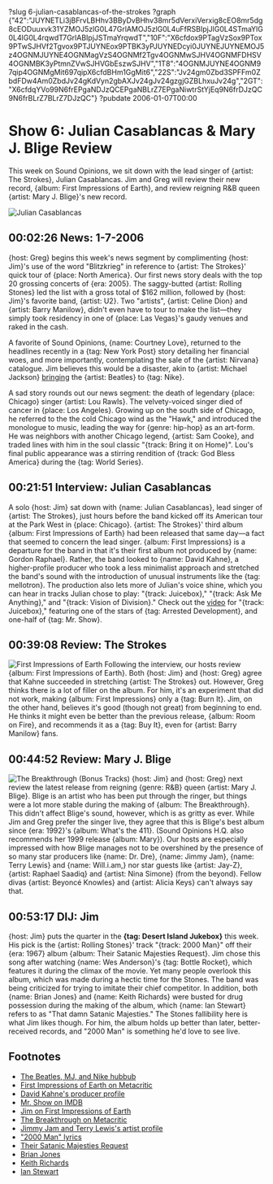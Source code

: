 ?slug 6-julian-casablancas-of-the-strokes
?graph {"42":"JUYNETLi3jBFrvLBHhv3BByDvBHhv38mr5dVerxiVerxig8cEO8mr5dg8cEODuuxvk31YZMOJ5zlG0L47GrlAMOJ5zlG0L4uFfRSBIpjJlG0L4STmaYlG0L4lG0L4rqwdT7GrlABIpjJSTmaYrqwdT","10F":"X6cfdox9PTagVzSox9PTox9PTwSJHVf2Tgvox9PTJUYNEox9PTBK3yPJUYNEDcyi0JUYNEJUYNEMOJ5z4OGNMJUYNE4OGNMagVzS4OGNMf2Tgv4OGNMwSJHV4OGNMFDHSV4OGNMBK3yPtmnZVwSJHVGbEszwSJHV","1T8":"4OGNMJUYNE4OGNM97qip4OGNMgMit697qipX6cfdBHm1GgMit6","22S":"Jv24gm0Zbd3SPFFm0ZbdFDw4Am0ZbdJv24gKdVyn2gbAXJv24gJv24gzgjGZBLhxuJv24g","2GT":"X6cfdqYVo99N6frEPgaNDJzQCEPgaNBLrZ7EPgaNiwtrStYjEq9N6frDJzQC9N6frBLrZ7BLrZ7DJzQC"}
?pubdate 2006-01-07T00:00

# Show 6: Julian Casablancas & Mary J. Blige Review
This week on Sound Opinions, we sit down with the lead singer of {artist: The Strokes}, Julian Casablancas. Jim and Greg will review their new record, {album: First Impressions of Earth}, and review reigning R&B queen {artist: Mary J. Blige}'s new record.

![Julian Casablancas](http://static.soundopinions.org/images/2006/juliancasablancas.jpg)

## 00:02:26 News: 1-7-2006
{host: Greg} begins this week's news segment by complimenting {host: Jim}'s use of the word "Blitzkrieg" in reference to {artist: The Strokes}' quick tour of {place: North America}. Our first news story deals with the top 20 grossing concerts of {era: 2005}. The saggy-butted {artist: Rolling Stones} led the list with a gross total of $162 million, followed by {host: Jim}'s favorite band, {artist: U2}. Two "artists", {artist: Celine Dion} and {artist: Barry Manilow}, didn't even have to tour to make the list—they simply took residency in one of {place: Las Vegas}'s gaudy venues and raked in the cash. 

A favorite of Sound Opinions, {name: Courtney Love}, returned to the headlines recently in a {tag: New York Post} story detailing her financial woes, and more importantly, contemplating the sale of the {artist: Nirvana} catalogue. Jim believes this would be a disaster, akin to {artist: Michael Jackson} [bringing](http://www.guardian.co.uk/thebeatles/story/0,11212,606544,00.html) the {artist: Beatles} to {tag: Nike}.

A sad story rounds out our news segment: the death of legendary {place: Chicago} singer {artist: Lou Rawls}. The velvety-voiced singer died of cancer in {place: Los Angeles}. Growing up on the south side of Chicago, he referred to the the cold Chicago wind as the "Hawk," and introduced the monologue to music, leading the way for {genre: hip-hop} as an art-form. He was neighbors with another Chicago legend, {artist: Sam Cooke}, and traded lines with him in the soul classic "{track: Bring it on Home}". Lou's final public appearance was a stirring rendition of {track: God Bless America} during the {tag: World Series}. 

## 00:21:51 Interview: Julian Casablancas
A solo {host: Jim} sat down with {name: Julian Casablancas}, lead singer of {artist: The Strokes}, just hours before the band kicked off its American tour at the Park West in {place: Chicago}. {artist: The Strokes}' third album {album: First Impressions of Earth} had been released that same day—a fact that seemed to concern the lead singer. {album: First Impressions} is a departure for the band in that it's their first album not produced by {name: Gordon Raphael}. Rather, the band looked to {name: David Kahne}, a higher-profile producer who took a less minimalist approach and stretched the band's sound with the introduction of unusual instruments like the {tag: mellotron}. The production also lets more of Julian's voice shine, which you can hear in tracks Julian chose to play: "{track: Juicebox}," "{track: Ask Me Anything}," and "{track: Vision of Division}."  Check out the [video](https://www.youtube.com/watch?v=GoltwBHXCx8&feature=kp) for "{track: Juicebox}," featuring one of the stars of {tag: Arrested Development}, and one-half of {tag: Mr. Show}.

## 00:39:08 Review: The Strokes
![First Impressions of Earth](http://is4.mzstatic.com/image/thumb/Music/v4/bd/52/59/bd5259d8-e017-0a13-a9b9-c528a3fc19c3/source/600x600bb.jpg "560289/299740383")
Following the interview, our hosts review {album: First Impressions of Earth}. Both {host: Jim} and {host: Greg} agree that Kahne succeeded in stretching {artist: The Strokes} out. However, Greg thinks there is a lot of filler on the album. For him, it's an experiment that did not work, making {album: First Impressions} only a {tag: Burn It}. Jim, on the other hand, believes it's good (though not great) from beginning to end. He thinks it might even be better than the previous release, {album: Room on Fire}, and recommends it as a {tag: Buy It}, even for {artist: Barry Manilow} fans.

## 00:44:52 Review: Mary J. Blige
![The Breakthrough (Bonus Tracks)](http://is3.mzstatic.com/image/thumb/Music3/v4/3e/bd/37/3ebd37d4-3277-a11e-5a5c-06f06829ca76/source/600x600bb.jpg "1392280/962592371")
{host: Jim} and {host: Greg} next review the latest release from reigning {genre: R&B} queen {artist: Mary J. Blige}. Blige is an artist who has been put through the ringer, but things were a lot more stable during the making of {album: The Breakthrough}. This didn't affect Blige's sound, however, which is as gritty as ever. While Jim and Greg prefer the singer live, they agree that this is Blige's best album since {era: 1992}'s {album: What's the 411}. (Sound Opinions H.Q. also recommends her 1999 release {album: Mary}). Our hosts are especially impressed with how Blige manages not to be overshined by the presence of so many star producers like {name: Dr. Dre}, {name: Jimmy Jam}, {name: Terry Lewis} and {name: Will.i.am,} nor star guests like {artist: Jay-Z}, {artist: Raphael Saadiq} and {artist: Nina Simone} (from the beyond). Fellow divas {artist: Beyoncé Knowles} and {artist: Alicia Keys} can't always say that.

## 00:53:17 DIJ: Jim
{host: Jim} puts the quarter in the **{tag: Desert Island Jukebox}** this week. His pick is the {artist: Rolling Stones}' track "{track: 2000 Man}" off their {era: 1967} album {album: Their Satanic Majesties Request}. Jim chose this song after watching {name: Wes Anderson}'s {tag: Bottle Rocket}, which features it during the climax of the movie. Yet many people overlook this album, which was made during a hectic time for the Stones. The band was being criticized for trying to imitate their chief competitor. In addition, both {name: Brian Jones} and {name: Keith Richards} were busted for drug possession during the making of the album, which {name: Ian Stewart} refers to as "That damn Satanic Majesties." The Stones fallibility here is what Jim likes though. For him, the album holds up better than later, better-received records, and "2000 Man" is something he'd love to see live.  

## Footnotes
- [The Beatles, MJ, and Nike hubbub](http://www.guardian.co.uk/thebeatles/story/0,11212,606544,00.html)
- [First Impressions of Earth on Metacritic](http://www.metacritic.com/music/artists/strokes/firstimpressionsofearth)
- [David Kahne's producer profile](http://www.m-audio.com/artists/en_us/DavidKahne.html)
- [Mr. Show on IMDB](http://www.imdb.com/title/tt0112084/)
- [Jim on First Impressions of Earth](http://www.jimdero.com/News2005/Stokesfeaturejan3.htm)
- [The Breakthrough on Metacritic](http://www.metacritic.com/music/artists/bligemaryj/breakthrough)
- [Jimmy Jam and Terry Lewis's artist profile](http://www.ascap.com/audioportraits/jimmyjam_terrylewis.html)
- ["2000 Man" lyrics](http://www.lyrics007.com/The%20Rolling%20Stones%20Lyrics/2000%20MAN%20Lyrics.html)
- [Their Satanic Majesties Request](http://www.allmusic.com/cg/amg.dll?p=amg&token=ADFEAEE47C19DC4FA87520D69D3D4DC7FA7FFB07D063FD831F29461BDFBA3C54DD5F26B904A595CCAEFC6AB679AFF962A7500CD0C0EE57ECBC1B&sql=10:7z7tk6sx9kr3)
- [Brian Jones](http://www.allmusic.com/cg/amg.dll?p=amg&token=ADFEAEE47C19DC4FA87520D69D3D4DC7FA7FFB07D063FD831F29461BDFBA3C54DD5F26B904A595CCAEFC6AB679AFF962A7500CD6C0EB51ECBC1B&sql=11:mkyvad5kv8w5~T1)
- [Keith Richards](http://www.allmusic.com/cg/amg.dll?p=amg&token=ADFEAEE47C19DC4FA87520D69D3D4DC7FA7FFB07D063FD831F29461BDFBA3C54DD5F26B904A595CCAEFC6AB679AFF962A7500CD5C0EE54ECBC1B&sql=11:9l5s8qcbbtc4)
- [Ian Stewart](http://www.allmusic.com/cg/amg.dll?p=amg&token=ADFEAEE47C19DC4FA87520D69D3D4DC7FA7FFB07D063FD831F29461BDFBA3C54DD5F26B904A595CCAEFC6AB679AFF962A7500BD2C0EB56ECBC1B&sql=11:cqn8b5t4bsqe)
